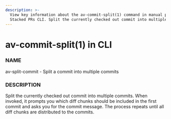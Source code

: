 ```yaml
---
description: >-
  View key information about the av-commit-split(1) command in manual pages for
  Stacked PRs CLI. Split the currently checked out commit into multiple commits.
---
```


# av-commit-split(1) in CLI

### NAME

av-split-commit - Split a commit into multiple commits

### DESCRIPTION

Split the currently checked out commit into multiple commits. When invoked, it prompts you which diff chunks should be included in the first commit and asks you for the commit message. The process repeats until all diff chunks are distributed to the commits.

